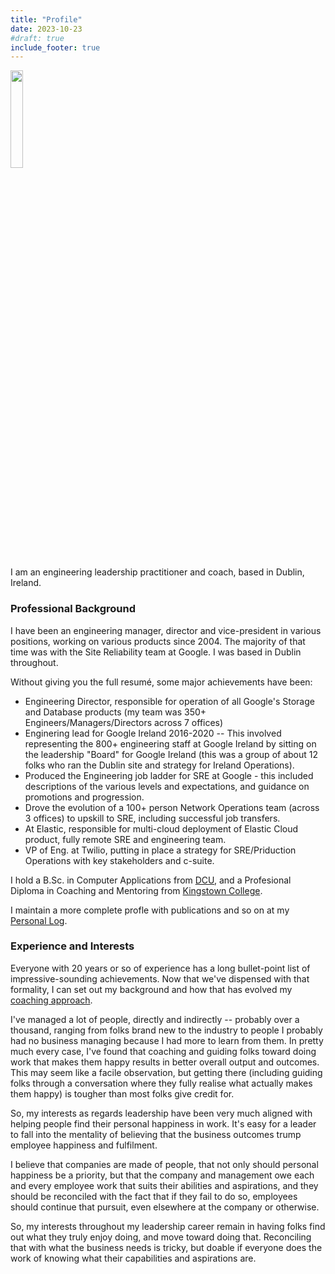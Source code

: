 ```yaml
---
title: "Profile"
date: 2023-10-23
#draft: true
include_footer: true
---
```


<img src="/images/daveoc-typewriter.png" width="20%"/>


I am an engineering leadership practitioner and coach, based in Dublin, Ireland.

### Professional Background

I have been an engineering manager, director and vice-president in various positions, working on various products since 2004. The majority of that time was with the Site Reliability team at Google. I was based in Dublin throughout.

Without giving you the full resumé, some major achievements have been:

 - Engineering Director, responsible for operation of all Google's Storage and Database products (my team was 350+ Engineers/Managers/Directors across 7 offices)
 - Enginering lead for Google Ireland 2016-2020 -- This involved representing the 800+ engineering staff at Google Ireland by sitting on the leadership "Board" for Google Ireland (this was a group of about 12 folks who ran the Dublin site and strategy for Ireland Operations).
 - Produced the Engineering job ladder for SRE at Google - this included descriptions of the various levels and expectations, and guidance on promotions and progression.
 - Drove the evolution of a 100+ person Network Operations team (across 3 offices) to upskill to SRE, including successful job transfers.
 - At Elastic, responsible for multi-cloud deployment of Elastic Cloud product, fully remote SRE and engineering team.
 - VP of Eng. at Twilio, putting in place a strategy for SRE/Priduction Operations with key stakeholders and c-suite.

I hold a B.Sc. in Computer Applications from [DCU](https://www.dcu.ie), and a Profesional Diploma in Coaching and Mentoring from [Kingstown College](https://www.kingstowncollege.ie/).

I maintain a more complete profle with publications and so on at my [Personal Log](https://log.andvari.net/pages/about.html).

### Experience and Interests

Everyone with 20 years or so of experience has a long bullet-point list of impressive-sounding achievements. Now that we've dispensed with that formality, I can set out my background and how that has evolved my [coaching approach](/coachingapproach).

I've managed a lot of people, directly and indirectly -- probably over a thousand, ranging from folks brand new to the industry to people I probably had no business managing because I had more to learn from them. In pretty much every case, I've found that coaching and guiding folks toward doing work that makes them happy results in better overall output and outcomes. This may seem like a facile observation, but getting there (including guiding folks through a conversation where they fully realise what actually makes them happy) is tougher than most folks give credit for.

So, my interests as regards leadership have been very much aligned with helping people find their personal happiness in work. It's easy for a leader to fall into the mentality of believing that the business outcomes trump employee happiness and fulfilment.

I believe that companies are made of people, that not only should personal happiness be a priority, but that the company and management owe each and every employee work that suits their abilities and aspirations, and they should be reconciled with the fact that if they fail to do so, employees should continue that pursuit, even elsewhere at the company or otherwise.

So, my interests throughout my leadership career remain in having folks find out what they truly enjoy doing, and move toward doing that. Reconciling that with what the business needs is tricky, but doable if everyone does the work of knowing what their capabilities and aspirations are.
